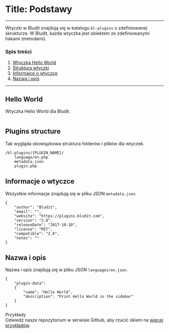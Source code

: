 # Title: Podstawy
<!-- Position: 1 -->
---
Wtyczki w Bludit znajdują się w katalogu `bl-plugins` o zdefiniowanej skrukturze. W Bludit, każda wtyczka jest obiektem ze zdefiniowanymi hakami (metodami).

### Spis treści
1. [Wtyczka Hello World](#hello-world)
2. [Struktura wtyczki](#structure)
3. [Informajce o wtyczce](#information)
4. [Nazwa i opis](#name-description)

---

## <i id="hello-world"></i> Hello World
Wtyczka Hello World dla Bludit.
<pre><code data-language="php"><?php
	class pluginHello extends Plugin {
		public function siteSidebar() {
			echo 'Hello world';
		}
	}
?></code></pre>

## <i id="structure"></i> Plugins structure
Tak wygląda obowiązkowa struktura folderów i plików dla wtyczek.
```
/bl-plugins/{PLUGIN_NAME}/
	language/en.php
	metadata.json
	plugin.php
```

## <i id="information"></i> Informacje o wtyczce
Wszystkie informacje znajdują się w pliku JSON `metadata.json`.
<pre><code data-language="JSON">{
	"author": "Bludit",
	"email": "",
	"website": "https://plugins.bludit.com",
	"version": "2.0",
	"releaseDate": "2017-10-10",
	"license": "MIT",
	"compatible": "2.0",
	"notes": ""
}</code></pre>

## <i id="name-description"></i> Nazwa i opis
Nazwa i opis znajdują się w pliku JSON `languages/en.json`.
<pre><code data-language="JSON">{
	"plugin-data":
	{
		"name": "Hello World",
		"description": "Print Hello World in the sidebar"
	}
}</code></pre>

<div class="note">
<div class="title">Przykłady</div>
Odwiedź nasze repozytorium w serwisie Github, aby rzucić okiem na <a href="https://github.com/bludit/examples">więcej przykładów</a>.
</div>